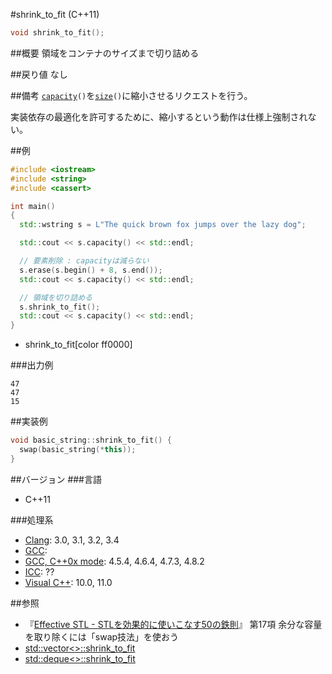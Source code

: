#shrink_to_fit (C++11)
```cpp
void shrink_to_fit();
```

##概要
領域をコンテナのサイズまで切り詰める


##戻り値
なし


##備考
[`capacity`](./capacity.md)`()`を[`size`](./size.md)`()`に縮小させるリクエストを行う。

実装依存の最適化を許可するために、縮小するという動作は仕様上強制されない。


##例
```cpp
#include <iostream>
#include <string>
#include <cassert>

int main()
{
  std::wstring s = L"The quick brown fox jumps over the lazy dog";

  std::cout << s.capacity() << std::endl;

  // 要素削除 : capacityは減らない
  s.erase(s.begin() + 8, s.end());
  std::cout << s.capacity() << std::endl;

  // 領域を切り詰める
  s.shrink_to_fit();
  std::cout << s.capacity() << std::endl;
}
```
* shrink_to_fit[color ff0000]

###出力例
```
47
47
15
```

##実装例
```cpp
void basic_string::shrink_to_fit() {
  swap(basic_string(*this));
}
```

##バージョン
###言語
- C++11

###処理系
- [Clang](/implementation#clang.md): 3.0, 3.1, 3.2, 3.4
- [GCC](/implementation#gcc.md):
- [GCC, C++0x mode](/implementation#gcc.md): 4.5.4, 4.6.4, 4.7.3, 4.8.2
- [ICC](/implementation#icc.md): ??
- [Visual C++](/implementation#visual_cpp.md): 10.0, 11.0


##参照
- 『[Effective STL - STLを効果的に使いこなす50の鉄則](http://www.amazon.co.jp/dp/4894714108)』 第17項 余分な容量を取り除くには「swap技法」を使おう
- [std::vector<>::shrink_to_fit](../../vector/shrink_to_fit.md)
- [std::deque<>::shrink_to_fit](../../deque/shrink_to_fit.md)
